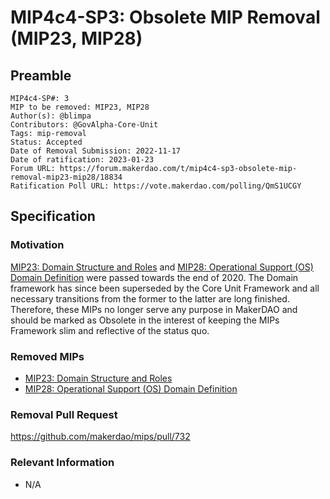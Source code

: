 # MIP4c4-SP3: Obsolete MIP Removal (MIP23, MIP28)

## Preamble

```
MIP4c4-SP#: 3
MIP to be removed: MIP23, MIP28
Author(s): @blimpa
Contributors: @GovAlpha-Core-Unit
Tags: mip-removal
Status: Accepted
Date of Removal Submission: 2022-11-17
Date of ratification: 2023-01-23
Forum URL: https://forum.makerdao.com/t/mip4c4-sp3-obsolete-mip-removal-mip23-mip28/18834
Ratification Poll URL: https://vote.makerdao.com/polling/QmS1UCGY
```

## Specification

### Motivation

[MIP23: Domain Structure and Roles](https://mips.makerdao.com/mips/details/MIP23) and [MIP28: Operational Support (OS) Domain Definition](https://mips.makerdao.com/mips/details/MIP28) were passed towards the end of 2020. The Domain framework has since been superseded by the Core Unit Framework and all necessary transitions from the former to the latter are long finished. Therefore, these MIPs no longer serve any purpose in MakerDAO and should be marked as Obsolete in the interest of keeping the MIPs Framework slim and reflective of the status quo.

### Removed MIPs

- [MIP23: Domain Structure and Roles](https://mips.makerdao.com/mips/details/MIP23)
- [MIP28: Operational Support (OS) Domain Definition](https://mips.makerdao.com/mips/details/MIP28)
 
### Removal Pull Request

<https://github.com/makerdao/mips/pull/732>

### Relevant Information

- N/A

